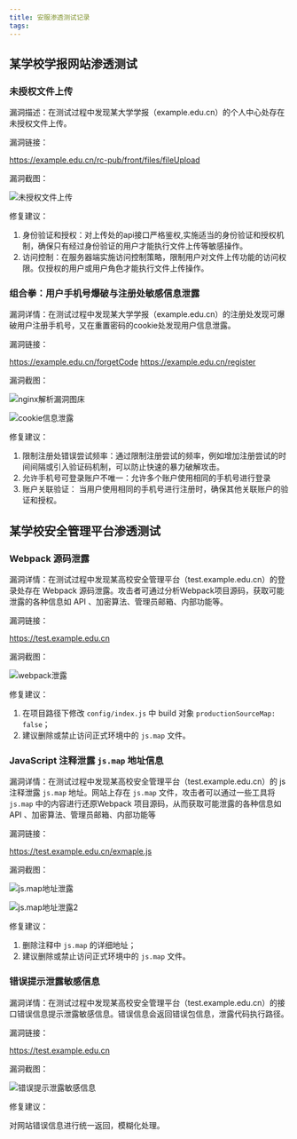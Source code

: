 ```yaml
---
title: 安服渗透测试记录
tags:
---
```



## 某学校学报网站渗透测试

### 未授权文件上传

漏洞描述：在测试过程中发现某大学学报（example.edu.cn）的个人中心处存在未授权文件上传。

漏洞链接：

https://example.edu.cn/rc-pub/front/files/fileUpload

漏洞截图：

![未授权文件上传](https://pic.imgdb.cn/item/64a78c9c1ddac507ccfd1098.jpg)


修复建议：

1. 身份验证和授权：对上传处的api接口严格鉴权,实施适当的身份验证和授权机制，确保只有经过身份验证的用户才能执行文件上传等敏感操作。
2. 访问控制：在服务器端实施访问控制策略，限制用户对文件上传功能的访问权限。仅授权的用户或用户角色才能执行文件上传操作。


### 组合拳：用户手机号爆破与注册处敏感信息泄露

漏洞详情：在测试过程中发现某大学学报（example.edu.cn）的注册处发现可爆破用户注册手机号，又在重置密码的cookie处发现用户信息泄露。

漏洞链接：

https://example.edu.cn/forgetCode
https://example.edu.cn/register

漏洞截图：


![nginx解析漏洞图床](https://pic.imgdb.cn/item/64a78c9c1ddac507ccfd10a7.jpg)

![cookie信息泄露](https://pic.imgdb.cn/item/64a78c9c1ddac507ccfd10be.jpg)

修复建议：

1. 限制注册处错误尝试频率：通过限制注册尝试的频率，例如增加注册尝试的时间间隔或引入验证码机制，可以防止快速的暴力破解攻击。
2. 允许手机号可登录账户不唯一：允许多个账户使用相同的手机号进行登录
3. 账户关联验证： 当用户使用相同的手机号进行注册时，确保其他关联账户的验证和授权。


## 某学校安全管理平台渗透测试

### Webpack 源码泄露

漏洞详情：在测试过程中发现某高校安全管理平台（test.example.edu.cn）的登录处存在 Webpack 源码泄露。攻击者可通过分析Webpack项目源码，获取可能泄露的各种信息如 API 、加密算法、管理员邮箱、内部功能等。

漏洞链接：

https://test.example.edu.cn

漏洞截图：

![webpack泄露](https://pic.imgdb.cn/item/64acaf9e1ddac507cc06ad87.png)

修复建议：

1. 在项目路径下修改 `config/index.js` 中 build 对象 `productionSourceMap: false`；
2. 建议删除或禁止访问正式环境中的 `js.map` 文件。


### JavaScript 注释泄露 `js.map` 地址信息

漏洞详情：在测试过程中发现某高校安全管理平台（test.example.edu.cn）的 js 注释泄露 `js.map` 地址。网站上存在 `js.map` 文件，攻击者可以通过一些工具将 `js.map` 中的内容进行还原Webpack 项目源码，从而获取可能泄露的各种信息如 API 、加密算法、管理员邮箱、内部功能等

漏洞链接：

https://test.example.edu.cn/exmaple.js

漏洞截图：

![js.map地址泄露](https://pic.imgdb.cn/item/64b10b8c1ddac507cc350c51.png)

![js.map地址泄露2](https://pic.imgdb.cn/item/64b10b8c1ddac507cc350cb7.png)

修复建议：

1. 删除注释中 `js.map` 的详细地址；
2. 建议删除或禁止访问正式环境中的 `js.map` 文件。

### 错误提示泄露敏感信息

漏洞详情：在测试过程中发现某高校安全管理平台（test.example.edu.cn）的接口错误信息提示泄露敏感信息。错误信息会返回错误包信息，泄露代码执行路径。

漏洞链接：

https://test.example.edu.cn

漏洞截图：

![错误提示泄露敏感信息](https://pic.imgdb.cn/item/64b10b8c1ddac507cc350c3b.png)

修复建议：

对网站错误信息进行统一返回，模糊化处理。